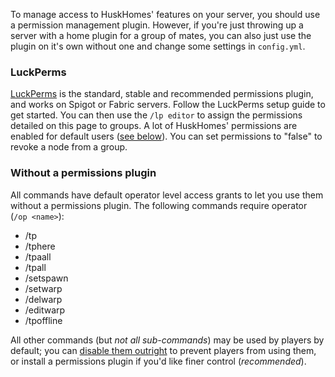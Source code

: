 To manage access to HuskHomes' features on your server, you should use a permission management plugin. However, if you're just throwing up a server with a home plugin for a group of mates, you can also just use the plugin on it's own without one and change some settings in `config.yml`.

### LuckPerms
[LuckPerms](https://luckperms.net) is the standard, stable and recommended permissions plugin, and works on Spigot or Fabric servers. Follow the LuckPerms setup guide to get started. You can then use the `/lp editor` to assign the permissions detailed on this page to groups. A lot of HuskHomes' permissions are enabled for default users ([see below](#without-a-permissions-plugin)). You can set permissions to "false" to revoke a node from a group.

### Without a permissions plugin
All commands have default operator level access grants to let you use them without a permissions plugin. The following commands require operator (`/op <name>`):
* /tp
* /tphere
* /tpaall
* /tpall
* /setspawn
* /setwarp
* /delwarp
* /editwarp
* /tpoffline

All other commands (but _not all sub-commands_) may be used by players by default; you can [disable them outright](commands#disabling-commands) to prevent players from using them, or install a permissions plugin if you'd like finer control (_recommended_).